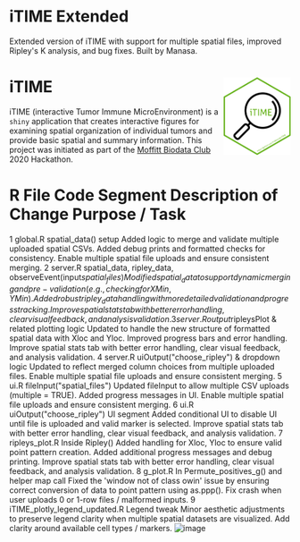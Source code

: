 
<!-- README.md is generated from README.Rmd. Please edit that file -->
# iTIME Extended

Extended version of iTIME with support for multiple spatial files, improved Ripley's K analysis, and bug fixes. Built by Manasa.

# iTIME <img src="figures/hex.png" align="right" height="139" />
iTIME (interactive Tumor Immune MicroEnvironment) is a `shiny`
application that creates interactive figures for examining spatial
organization of individual tumors and provide basic spatial and summary
information. This project was initiated as part of the [Moffitt Biodata
Club](https://www.biodataclub.org/) 2020 Hackathon.


#	R File	Code Segment	Description of Change	Purpose / Task
1	global.R	spatial_data() setup	Added logic to merge and validate multiple uploaded spatial CSVs. Added debug prints and formatted checks for consistency.	Enable multiple spatial file uploads and ensure consistent merging.
2	server.R	spatial_data, ripley_data, observeEvent(input$spatial_files)	Modified spatial_data to support dynamic merging and pre-validation (e.g., checking for XMin, YMin). Added robust ripley_data handling with more detailed validation and progress tracking.	Improve spatial stats tab with better error handling, clear visual feedback, and analysis validation.
3	server.R	output$ripleysPlot & related plotting logic	Updated to handle the new structure of formatted spatial data with Xloc and Yloc. Improved progress bars and error handling.	Improve spatial stats tab with better error handling, clear visual feedback, and analysis validation.
4	server.R	uiOutput("choose_ripley") & dropdown logic	Updated to reflect merged column choices from multiple uploaded files.	Enable multiple spatial file uploads and ensure consistent merging.
5	ui.R	fileInput("spatial_files")	Updated fileInput to allow multiple CSV uploads (multiple = TRUE). Added progress messages in UI.	Enable multiple spatial file uploads and ensure consistent merging.
6	ui.R	uiOutput("choose_ripley") UI segment	Added conditional UI to disable UI until file is uploaded and valid marker is selected.	Improve spatial stats tab with better error handling, clear visual feedback, and analysis validation.
7	ripleys_plot.R	Inside Ripley()	Added handling for Xloc, Yloc to ensure valid point pattern creation. Added additional progress messages and debug printing.	Improve spatial stats tab with better error handling, clear visual feedback, and analysis validation.
8	g_plot.R	In Permute_positives_g() and helper map call	Fixed the 'window not of class owin' issue by ensuring correct conversion of data to point pattern using as.ppp().	Fix crash when user uploads 0 or 1-row files / malformed inputs.
9	iTIME_plotly_legend_updated.R	Legend tweak	Minor aesthetic adjustments to preserve legend clarity when multiple spatial datasets are visualized.	Add clarity around available cell types / markers.
![image](https://github.com/user-attachments/assets/a0f07ae7-fb24-4d89-bf14-95a7cb919a5c)
